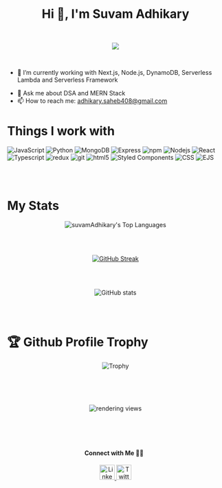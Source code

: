 <h1 align="center">Hi 👋, I'm Suvam Adhikary</h1>
<br />

  <p align="center">
  <a href="#"><img src="https://readme-typing-svg.herokuapp.com?color=FFFF&center=true&lines=Data+Structure;Algorithm;MERN;Full+Stack+Web+Developer"></a>
</p>
 <br/>

<!-- **suvamAdhikary/suvamAdhikary** is a ✨ _special_ ✨ repository because its `README.md` (this file) appears on your GitHub profile.

Here are some ideas to get you started:
... -->
- 🔭 I’m currently working with Next.js, Node.js, DynamoDB, Serverless Lambda and Serverless Framework
<!-- - 🌱 I’m currently learning Full-Stack Development -->
<!-- - 👯 I’m looking to collaborate on ...
- 🤔 I’m looking for help with ... -->
- 💬 Ask me about DSA and MERN Stack
- 📫 How to reach me: adhikary.saheb408@gmail.com
<!-- - 😄 Pronouns: ...
- ⚡ Fun fact: ... -->

<h1>Things I work with</h1>

<p>
  <img alt="JavaScript" src="https://img.shields.io/badge/JavaScript-ffffff?style=for-the-badge&logo=javascript&logoColor=F7DF1E" />
  <img alt="Python" src="https://img.shields.io/badge/Python-3776AB?style=for-the-badge&logo=python&logoColor=white" />
<!--   <img alt="C" src="https://img.shields.io/badge/C%20Language-00599C?style=for-the-badge&logo=c&logoColor=white" /> -->
<!--   <img alt="C++" src="https://img.shields.io/badge/C%2B%2B-00599C?style=for-the-badge&logo=c%2B%2B&logoColor=white" /> -->
<!--   <img alt="ASSEMBLY0x86" src="https://img.shields.io/badge/Assembly%200x86-%23DD0031.svg?&style=for-the-badge&logo=redis&logoColor=white" /> -->
  <img alt="MongoDB" src="https://img.shields.io/badge/MongoDB-white?style=for-the-badge&logo=mongodb&logoColor=4EA94B" />
<img alt="Express" src="https://img.shields.io/badge/express-FFFFFF?style=for-the-badge&logo=express&logoColor=000000" />
<!--   <img alt="SQL" src="https://img.shields.io/badge/SQLite-07405E?style=for-the-badge&logo=sqlite&logoColor=white" /> -->
  <img alt="npm" src="https://img.shields.io/badge/npm-CB3837?style=for-the-badge&logo=npm&logoColor=white" />
  <img alt="Nodejs" src="https://img.shields.io/badge/Node.js-339933?style=for-the-badge&logo=nodedotjs&logoColor=white" />
  <img alt="React" src="https://img.shields.io/badge/React-20232A?style=for-the-badge&logo=react&logoColor=61DAFB" />
<img alt="Typescript" src="https://img.shields.io/badge/typescript-47a9e3?style=for-the-badge&logo=typescript&logoColor=white" />
<img alt="redux" src="https://img.shields.io/badge/Redux-593D88?style=for-the-badge&logo=redux&logoColor=white" />
  <img alt="git" src="https://img.shields.io/badge/Git-F05032?style=for-the-badge&logo=git&logoColor=white" />
<!--   <img alt="Heroku" src="https://img.shields.io/badge/Heroku-430098?style=for-the-badge&logo=heroku&logoColor=white" /> -->
  <img alt="html5" src="https://img.shields.io/badge/HTML5-E34F26?style=for-the-badge&logo=html5&logoColor=white" />
  <img alt="Styled Components" src="https://img.shields.io/badge/styled--components-DB7093?style=for-the-badge&logo=styled-components&logoColor=white" />
<!--   <img alt="Boot Strap" src="https://img.shields.io/badge/Bootstrap-563D7C?style=for-the-badge&logo=bootstrap&logoColor=white" /> -->
  <img alt="CSS" src="https://img.shields.io/badge/CSS3-1572B6?style=for-the-badge&logo=css3&logoColor=white" />
  <img alt="EJS" src="https://img.shields.io/badge/EJS-8BC0D0?style=for-the-badge&logo=alpine.js&logoColor=black" />
</p>
<br/>
<br/>

<h1>My Stats</h1>

<div align="center">
    <img align="center" alt="suvamAdhikary's Top Languages" src="https://github-readme-stats.vercel.app/api/top-langs/?username=suvamAdhikary&langs_count=20&theme=react&hide_border=true&bg_color=0D1117" />
 <!--   
<br /><br />
	<a href="https://github.com/suvamAdhikary" align="left"><img src="https://github-readme-stats.vercel.app/api/top-langs/?username=suvamAdhikary&langs_count=10&title_color=0891b2&text_color=ffffff&icon_color=0891b2&bg_color=1c1917&hide_border=true&locale=en&custom_title=Top%20%Languages" alt="Top Languages" /></a>
-->
	
<br /><br />
	
[![GitHub Streak](https://github-readme-streak-stats.herokuapp.com?user=suvamAdhikary&theme=tokyonight&date_format=j%20M%5B%20Y%5D)](https://git.io/streak-stats)
	
<br /><br />
	
![GitHub stats](https://github-readme-stats.vercel.app/api?username=suvamAdhikary&show_icons=true&theme=tokyonight)

<br />
<br />
	
<h1 align="left" >🏆 Github Profile Trophy</h1>
	
<div align="center">
	
![Trophy](https://github-profile-trophy.vercel.app/?username=suvamAdhikary&theme=algolia)


</div>
	
</div>
<br/>

<div style="object-fit:cover;" align="center">
	
<br/>

<br/>
<br/>
	
<img align="center" alt="rendering views" title="visisters to suvamAdhikary" src="https://visitor-badge.glitch.me/badge?page_id=suvamAdhikary">

<br/>

</div>


<br/><br/>
<h1></h1>

<h4 align="center">
Connect with Me 🤝🏻 &nbsp;
</h4>
    
  <div align="center">
 <a href="https://www.linkedin.com/in/suvam-adhikary/">
    <img src="https://raw.githubusercontent.com/System-Glitch/System-Glitch/master/assets/img/svg/linkedin.svg" alt="LinkedIn" title="LinkedIn" width="35" height="35"> </a>
	
<a href="https://twitter.com/suvamAdhikary92">
    <img src="https://raw.githubusercontent.com/System-Glitch/System-Glitch/master/assets/img/svg/twitter.svg" alt="Twitter" title="Twitter" width="35" height="35"> </a>
 </div>
